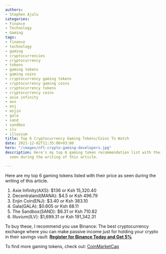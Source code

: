 ```yaml
---
authors:
- Stephen Ajulu
categories:
- Finance
- Technology
- Gaming
tags:
- finance
- technology
- gaming
- cryptocurrencies
- cryptocurrency
- tokens
- gaming tokens
- gaming coins
- cryptocurrency gaming tokens
- cryptocurrency gaming coins
- cryptocurrency tokens
- cryptocurrency coins
- axie infinity
- axs
- enj
- enjin
- gala
- sand
- sandbox
- ilv
- illuvium
title: Top 6 Cryptocurrency Gaming Tokens/Coins To Watch
date: 2021-12-02T11:35:00+03:00
hero: "/images/nft-crypto-gaming-developers.jpg"
description: Here's my top 6 gaming token recommendation list with their price as
  seen during the writing of this article.

---
```

Here are my top 6 gaming tokens listed with their price as seen during the writing of this article.

1. Axie Infinity(AXS): $136 or Ksh 15,320.40
2. Decentraland(MANA): $4.5 or Ksh 496.79
3. Enjin Coin(ENJ): $3.40 or Ksh 383.10
4. Gala(GALA): $0.605 or Ksh 68.11
5. The Sandbox(SAND): $6.31 or Ksh 710.82
6. Illuvium(ILV): $1,699.31 or Ksh 191,342.31

To buy these, I recommend you use Binance: The best cryptocurrency exchange where you can make passive income just for holding your crypto in their savings vault: [**Register for Binance Today and Get 5%**](https://accounts.binance.com/en/register?ref=CL2JFAB6)

To find more gaming tokens, check out: [CoinMarketCap](https://coinmarketcap.com/view/gaming/)
